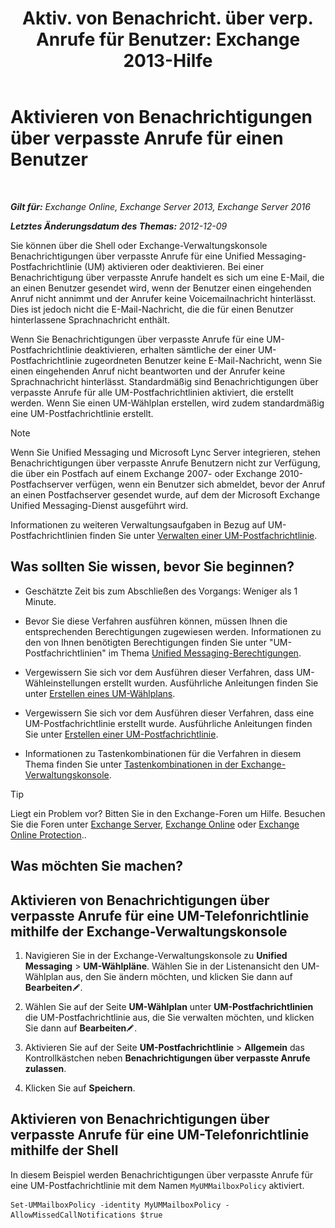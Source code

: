 ﻿---
title: 'Aktiv. von Benachricht. über verp. Anrufe für Benutzer: Exchange 2013-Hilfe'
TOCTitle: Aktivieren von Benachrichtigungen über verpasste Anrufe für einen Benutzer
ms:assetid: aa0cbb60-5422-474f-af16-621aade31c1f
ms:mtpsurl: https://technet.microsoft.com/de-de/library/Bb232159(v=EXCHG.150)
ms:contentKeyID: 52062800
ms.date: 04/24/2018
mtps_version: v=EXCHG.150
ms.translationtype: HT
---

# Aktivieren von Benachrichtigungen über verpasste Anrufe für einen Benutzer

 

_**Gilt für:** Exchange Online, Exchange Server 2013, Exchange Server 2016_

_**Letztes Änderungsdatum des Themas:** 2012-12-09_

Sie können über die Shell oder Exchange-Verwaltungskonsole Benachrichtigungen über verpasste Anrufe für eine Unified Messaging-Postfachrichtlinie (UM) aktivieren oder deaktivieren. Bei einer Benachrichtigung über verpasste Anrufe handelt es sich um eine E-Mail, die an einen Benutzer gesendet wird, wenn der Benutzer einen eingehenden Anruf nicht annimmt und der Anrufer keine Voicemailnachricht hinterlässt. Dies ist jedoch nicht die E-Mail-Nachricht, die die für einen Benutzer hinterlassene Sprachnachricht enthält.

Wenn Sie Benachrichtigungen über verpasste Anrufe für eine UM-Postfachrichtlinie deaktivieren, erhalten sämtliche der einer UM-Postfachrichtlinie zugeordneten Benutzer keine E-Mail-Nachricht, wenn Sie einen eingehenden Anruf nicht beantworten und der Anrufer keine Sprachnachricht hinterlässt. Standardmäßig sind Benachrichtigungen über verpasste Anrufe für alle UM-Postfachrichtlinien aktiviert, die erstellt werden. Wenn Sie einen UM-Wählplan erstellen, wird zudem standardmäßig eine UM-Postfachrichtlinie erstellt.


> [!NOTE]
> Wenn Sie Unified Messaging und Microsoft Lync Server integrieren, stehen Benachrichtigungen über verpasste Anrufe Benutzern nicht zur Verfügung, die über ein Postfach auf einem Exchange&nbsp;2007- oder Exchange&nbsp;2010-Postfachserver verfügen, wenn ein Benutzer sich abmeldet, bevor der Anruf an einen Postfachserver gesendet wurde, auf dem der Microsoft Exchange Unified Messaging-Dienst ausgeführt wird.



Informationen zu weiteren Verwaltungsaufgaben in Bezug auf UM-Postfachrichtlinien finden Sie unter [Verwalten einer UM-Postfachrichtlinie](https://technet.microsoft.com/de-de/library/Aa998829(v=EXCHG.150)).

## Was sollten Sie wissen, bevor Sie beginnen?

  - Geschätzte Zeit bis zum Abschließen des Vorgangs: Weniger als 1 Minute.

  - Bevor Sie diese Verfahren ausführen können, müssen Ihnen die entsprechenden Berechtigungen zugewiesen werden. Informationen zu den von Ihnen benötigten Berechtigungen finden Sie unter "UM-Postfachrichtlinien" im Thema [Unified Messaging-Berechtigungen](unified-messaging-permissions-exchange-2013-help.md).

  - Vergewissern Sie sich vor dem Ausführen dieser Verfahren, dass UM-Wähleinstellungen erstellt wurden. Ausführliche Anleitungen finden Sie unter [Erstellen eines UM-Wählplans](https://technet.microsoft.com/de-de/library/Bb123819(v=EXCHG.150)).

  - Vergewissern Sie sich vor dem Ausführen dieser Verfahren, dass eine UM-Postfachrichtlinie erstellt wurde. Ausführliche Anleitungen finden Sie unter [Erstellen einer UM-Postfachrichtlinie](https://technet.microsoft.com/de-de/library/Bb123510(v=EXCHG.150)).

  - Informationen zu Tastenkombinationen für die Verfahren in diesem Thema finden Sie unter [Tastenkombinationen in der Exchange-Verwaltungskonsole](keyboard-shortcuts-in-the-exchange-admin-center-exchange-online-protection-help.md).


> [!TIP]
> Liegt ein Problem vor? Bitten Sie in den Exchange-Foren um Hilfe. Besuchen Sie die Foren unter <A href="https://go.microsoft.com/fwlink/p/?linkid=60612">Exchange Server</A>, <A href="https://go.microsoft.com/fwlink/p/?linkid=267542">Exchange Online</A> oder <A href="https://go.microsoft.com/fwlink/p/?linkid=285351">Exchange Online Protection</A>..



## Was möchten Sie machen?

## Aktivieren von Benachrichtigungen über verpasste Anrufe für eine UM-Telefonrichtlinie mithilfe der Exchange-Verwaltungskonsole

1.  Navigieren Sie in der Exchange-Verwaltungskonsole zu **Unified Messaging** \> **UM-Wählpläne**. Wählen Sie in der Listenansicht den UM-Wählplan aus, den Sie ändern möchten, und klicken Sie dann auf **Bearbeiten**![Bearbeitungssymbol](images/Bb124582.6f53ccb2-1f13-4c02-bea0-30690e6ea71d(EXCHG.150).gif "Bearbeitungssymbol").

2.  Wählen Sie auf der Seite **UM-Wählplan** unter **UM-Postfachrichtlinien** die UM-Postfachrichtlinie aus, die Sie verwalten möchten, und klicken Sie dann auf **Bearbeiten**![Bearbeitungssymbol](images/Bb124582.6f53ccb2-1f13-4c02-bea0-30690e6ea71d(EXCHG.150).gif "Bearbeitungssymbol").

3.  Aktivieren Sie auf der Seite **UM-Postfachrichtlinie** \> **Allgemein** das Kontrollkästchen neben **Benachrichtigungen über verpasste Anrufe zulassen**.

4.  Klicken Sie auf **Speichern**.

## Aktivieren von Benachrichtigungen über verpasste Anrufe für eine UM-Telefonrichtlinie mithilfe der Shell

In diesem Beispiel werden Benachrichtigungen über verpasste Anrufe für eine UM-Postfachrichtlinie mit dem Namen `MyUMMailboxPolicy` aktiviert.

    Set-UMMailboxPolicy -identity MyUMMailboxPolicy -AllowMissedCallNotifications $true

